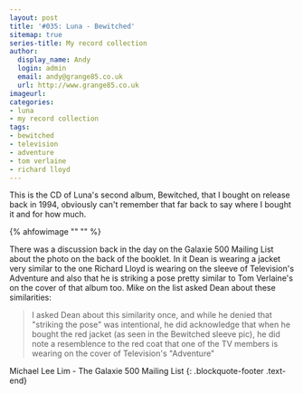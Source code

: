 ```yaml
---
layout: post
title: '#035: Luna - Bewitched'
sitemap: true
series-title: My record collection 
author:
  display_name: Andy
  login: admin
  email: andy@grange85.co.uk
  url: http://www.grange85.co.uk
imageurl:
categories:
- luna
- my record collection
tags:
- bewitched
- television
- adventure
- tom verlaine
- richard lloyd
---
```

This is the CD of Luna's second album, Bewitched, that I bought on release back in 1994, obviously can't remember that far back to say where I bought it and for how much.

{% ahfowimage "" "" %}

There was a discussion back in the day on the Galaxie 500 Mailing List about the photo on the back of the booklet. In it Dean is wearing a jacket very similar to the one Richard Lloyd is wearing on the sleeve of Television's Adventure and also that he is striking a pose pretty similar to Tom Verlaine's on the cover of that album too. Mike on the list asked Dean about these similarities:

> I asked Dean about this similarity once, and while he denied that "striking the pose" was intentional, he did acknowledge that when he bought the red jacket (as seen in the Bewitched sleeve pic), he did note a resemblence to the red coat that one of the TV members is wearing on the cover of Television's "Adventure"

Michael Lee Lim - The Galaxie 500 Mailing List
{: .blockquote-footer .text-end}
